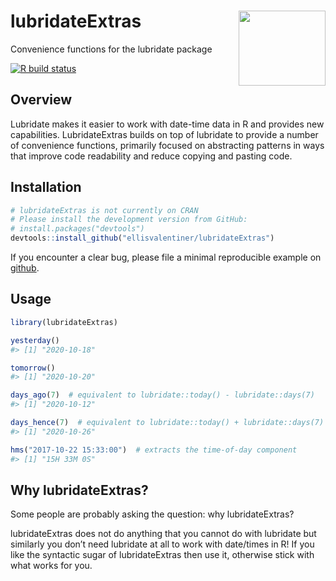 
<!-- README.md is generated from README.Rmd. Please edit that file -->

# lubridateExtras <img src="man/figures/logo.svg" align="right" height="120" width="139" />

Convenience functions for the lubridate package

<!-- badges: start -->

[![R build
status](https://github.com/ellisvalentiner/lubridateExtras/workflows/R-CMD-check/badge.svg)](https://github.com/ellisvalentiner/lubridateExtras/actions)
<!-- badges: end -->

## Overview

Lubridate makes it easier to work with date-time data in R and provides
new capabilities. LubridateExtras builds on top of lubridate to provide
a number of convenience functions, primarily focused on abstracting
patterns in ways that improve code readability and reduce copying and
pasting code.

## Installation

``` r
# lubridateExtras is not currently on CRAN
# Please install the development version from GitHub:
# install.packages("devtools")
devtools::install_github("ellisvalentiner/lubridateExtras")
```

If you encounter a clear bug, please file a minimal reproducible example
on [github](https://github.com/ellisvalentiner/lubridateExtras/issues).

## Usage

``` r
library(lubridateExtras)

yesterday()
#> [1] "2020-10-18"

tomorrow()
#> [1] "2020-10-20"

days_ago(7)  # equivalent to lubridate::today() - lubridate::days(7)
#> [1] "2020-10-12"

days_hence(7)  # equivalent to lubridate::today() + lubridate::days(7)
#> [1] "2020-10-26"

hms("2017-10-22 15:33:00")  # extracts the time-of-day component
#> [1] "15H 33M 0S"
```

## Why lubridateExtras?

Some people are probably asking the question: why lubridateExtras?

lubridateExtras does not do anything that you cannot do with lubridate
but similarly you don’t need lubridate at all to work with date/times in
R\! If you like the syntactic sugar of lubridateExtras then use it,
otherwise stick with what works for you.

